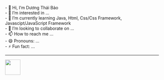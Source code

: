 <html>
<div>
- 👋 Hi, I’m Dương Thái Bảo <br>
- 👀 I’m interested in ...  <br>
- 🌱 I’m currently learning Java, Html, Css/Css Framework, Javascipt/JavaScript Framework  <br>
- 💞️ I’m looking to collaborate on ...  <br>
- 📫 How to reach me ...  <br>
- 😄 Pronouns: ...  <br>
- ⚡ Fun fact: ...  <br>
</div>

<hr>
<div style="width:100%;height:0;padding-bottom:75%;position:relative;">
  <a href="https://www.facebook.com/profile.php?id=100034629843166">
  <img src="https://media.giphy.com/media/v1.Y2lkPTc5MGI3NjExeHduazUwYWFsajZnMmMybGFxdnR6ZTVyc25xMTVseXExbXZrcW8ydCZlcD12MV9pbnRlcm5hbF9naWZfYnlfaWQmY3Q9Zw/ijEiXYEo9DBxm/giphy.gif" width="50px" height="50px"></img>
  <a/>
</div>


<html/>
